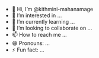- 👋 Hi, I’m @kithmini-mahanamage
- 👀 I’m interested in ...
- 🌱 I’m currently learning ...
- 💞️ I’m looking to collaborate on ...
- 📫 How to reach me ...
- 😄 Pronouns: ...
- ⚡ Fun fact: ...

<!---
kithmini-mahanamage/kithmini-mahanamage is a ✨ special ✨ repository because its `README.md` (this file) appears on your GitHub profile.
You can click the Preview link to take a look at your changes.
--->
